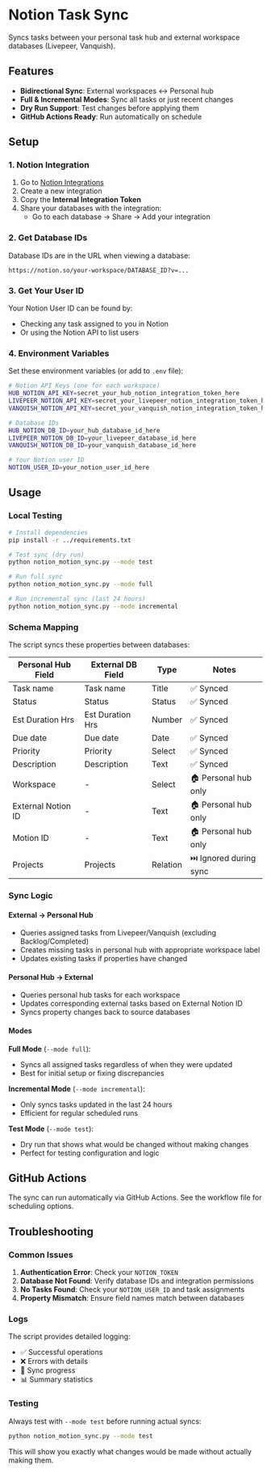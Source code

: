 # Notion Task Sync

Syncs tasks between your personal task hub and external workspace databases (Livepeer, Vanquish).

## Features

- **Bidirectional Sync**: External workspaces ↔ Personal hub
- **Full & Incremental Modes**: Sync all tasks or just recent changes
- **Dry Run Support**: Test changes before applying them
- **GitHub Actions Ready**: Run automatically on schedule

## Setup

### 1. Notion Integration

1. Go to [Notion Integrations](https://www.notion.so/my-integrations)
2. Create a new integration
3. Copy the **Internal Integration Token**
4. Share your databases with the integration:
   - Go to each database → Share → Add your integration

### 2. Get Database IDs

Database IDs are in the URL when viewing a database:
```
https://notion.so/your-workspace/DATABASE_ID?v=...
```

### 3. Get Your User ID

Your Notion User ID can be found by:
- Checking any task assigned to you in Notion
- Or using the Notion API to list users

### 4. Environment Variables

Set these environment variables (or add to `.env` file):

```bash
# Notion API Keys (one for each workspace)
HUB_NOTION_API_KEY=secret_your_hub_notion_integration_token_here
LIVEPEER_NOTION_API_KEY=secret_your_livepeer_notion_integration_token_here
VANQUISH_NOTION_API_KEY=secret_your_vanquish_notion_integration_token_here

# Database IDs
HUB_NOTION_DB_ID=your_hub_database_id_here
LIVEPEER_NOTION_DB_ID=your_livepeer_database_id_here
VANQUISH_NOTION_DB_ID=your_vanquish_database_id_here

# Your Notion user ID
NOTION_USER_ID=your_notion_user_id_here
```

## Usage

### Local Testing

```bash
# Install dependencies
pip install -r ../requirements.txt

# Test sync (dry run)
python notion_motion_sync.py --mode test

# Run full sync
python notion_motion_sync.py --mode full

# Run incremental sync (last 24 hours)
python notion_motion_sync.py --mode incremental
```

### Schema Mapping

The script syncs these properties between databases:

| Personal Hub Field | External DB Field | Type | Notes |
|-------------------|-------------------|------|-------|
| Task name | Task name | Title | ✅ Synced |
| Status | Status | Status | ✅ Synced |
| Est Duration Hrs | Est Duration Hrs | Number | ✅ Synced |
| Due date | Due date | Date | ✅ Synced |
| Priority | Priority | Select | ✅ Synced |
| Description | Description | Text | ✅ Synced |
| Workspace | - | Select | 🏠 Personal hub only |
| External Notion ID | - | Text | 🏠 Personal hub only |
| Motion ID | - | Text | 🏠 Personal hub only |
| Projects | Projects | Relation | ⏭️ Ignored during sync |

### Sync Logic

#### External → Personal Hub
- Queries assigned tasks from Livepeer/Vanquish (excluding Backlog/Completed)
- Creates missing tasks in personal hub with appropriate workspace label
- Updates existing tasks if properties have changed

#### Personal Hub → External
- Queries personal hub tasks for each workspace
- Updates corresponding external tasks based on External Notion ID
- Syncs property changes back to source databases

#### Modes

**Full Mode** (`--mode full`):
- Syncs all assigned tasks regardless of when they were updated
- Best for initial setup or fixing discrepancies

**Incremental Mode** (`--mode incremental`):
- Only syncs tasks updated in the last 24 hours
- Efficient for regular scheduled runs

**Test Mode** (`--mode test`):
- Dry run that shows what would be changed without making changes
- Perfect for testing configuration and logic

## GitHub Actions

The sync can run automatically via GitHub Actions. See the workflow file for scheduling options.

## Troubleshooting

### Common Issues

1. **Authentication Error**: Check your `NOTION_TOKEN`
2. **Database Not Found**: Verify database IDs and integration permissions
3. **No Tasks Found**: Check your `NOTION_USER_ID` and task assignments
4. **Property Mismatch**: Ensure field names match between databases

### Logs

The script provides detailed logging:
- ✅ Successful operations
- ❌ Errors with details
- 🔄 Sync progress
- 📊 Summary statistics

### Testing

Always test with `--mode test` before running actual syncs:

```bash
python notion_motion_sync.py --mode test
```

This will show you exactly what changes would be made without actually making them.
